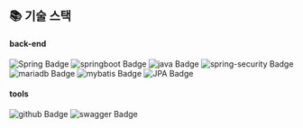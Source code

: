 ## 📚 기술 스택

#### back-end
![Spring Badge](https://img.shields.io/badge/spring-6DB33F?style=for-the-badge&logo=spring&logoColor=white)
![springboot Badge](https://img.shields.io/badge/springboot-6DB33F?style=for-the-badge&logo=springboot&logoColor=white)
![java Badge](https://img.shields.io/badge/java-red?style=for-the-badge&logo=java&logoColor=white)
![spring-security Badge](https://img.shields.io/badge/springsecurity-6DB33F?style=for-the-badge&logo=springsecurity&logoColor=white)
<br>
![mariadb Badge](https://img.shields.io/badge/mariadb-blue?style=for-the-badge&logo=mariadb&logoColor=white)
![mybatis Badge](https://img.shields.io/badge/mybatis-red?style=for-the-badge&logo=mybatis&logoColor=white)
![JPA Badge](https://img.shields.io/badge/JPA-beb17d?style=for-the-badge&logo=JPA&logoColor=white)
<br>
#### tools
![github Badge](https://img.shields.io/badge/github-black?style=for-the-badge&logo=github&logoColor=white)
![swagger Badge](https://img.shields.io/badge/swagger-6DB33F?style=for-the-badge&logo=swagger&logoColor=white)
